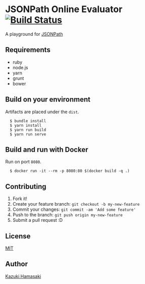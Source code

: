 # JSONPath Online Evaluator [![Build Status](https://travis-ci.org/ashphy/jsonpath-online-evaluator.svg?branch=master)](https://travis-ci.org/ashphy/jsonpath-online-evaluator)
A playground for [JSONPath](http://goessner.net/articles/JsonPath/)

## Requirements
- ruby
- node.js
- yarn
- grunt
- bower

## Build on your environment
Artifacts are placed under the `dist`.

```
  $ bundle install
  $ yarn install
  $ yarn run build
  $ yarn run serve
```

## Build and run with Docker
Run on port `8080`.

```
  $ docker run -it --rm -p 8080:80 $(docker build -q .)
```

## Contributing

1. Fork it!
2. Create your feature branch: `git checkout -b my-new-feature`
3. Commit your changes: `git commit -am 'Add some feature'`
4. Push to the branch: `git push origin my-new-feature`
5. Submit a pull request :D

## License
[MIT](http://opensource.org/licenses/MIT)

## Author
[Kazuki Hamasaki](http://ashphy.com)
